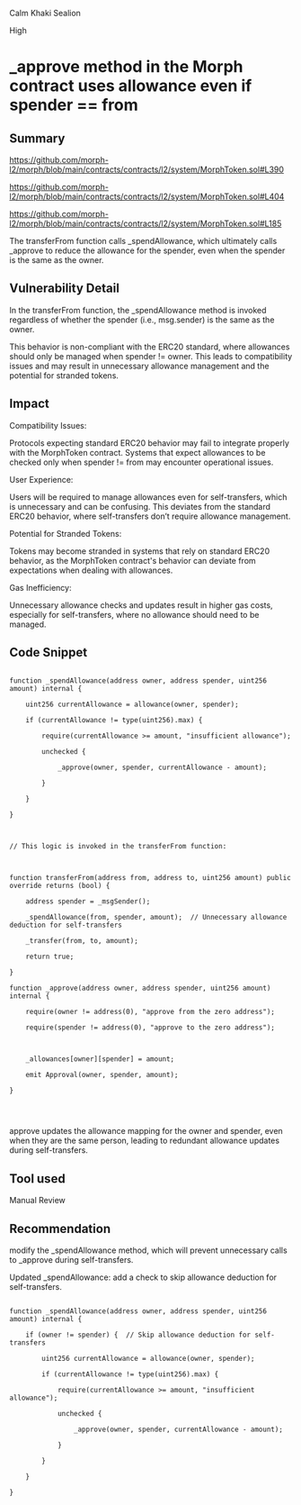 Calm Khaki Sealion

High

# _approve method in the Morph contract uses allowance even if spender == from

## Summary

https://github.com/morph-l2/morph/blob/main/contracts/contracts/l2/system/MorphToken.sol#L390


https://github.com/morph-l2/morph/blob/main/contracts/contracts/l2/system/MorphToken.sol#L404


https://github.com/morph-l2/morph/blob/main/contracts/contracts/l2/system/MorphToken.sol#L185

The transferFrom function calls _spendAllowance, which ultimately calls _approve to reduce the allowance for the spender, even when the spender is the same as the owner.

## Vulnerability Detail

In the transferFrom function, the _spendAllowance method is invoked regardless of whether the spender (i.e., msg.sender) is the same as the owner.

This behavior is non-compliant with the ERC20 standard, where allowances should only be managed when spender !=  owner. This leads to compatibility issues and may result in unnecessary allowance management and the potential for stranded tokens.

## Impact

Compatibility Issues: 

Protocols expecting standard ERC20 behavior may fail to integrate properly with the MorphToken contract. Systems that expect allowances to be checked only when spender != from may encounter operational issues.

User Experience: 

Users will be required to manage allowances even for self-transfers, which is unnecessary and can be confusing. This deviates from the standard ERC20 behavior, where self-transfers don’t require allowance management.

Potential for Stranded Tokens: 

Tokens may become stranded in systems that rely on standard ERC20 behavior, as the MorphToken contract's behavior can deviate from expectations when dealing with allowances.

Gas Inefficiency: 

Unnecessary allowance checks and updates result in higher gas costs, especially for self-transfers, where no allowance should need to be managed.


## Code Snippet

```sol

function _spendAllowance(address owner, address spender, uint256 amount) internal {

    uint256 currentAllowance = allowance(owner, spender);

    if (currentAllowance != type(uint256).max) {

        require(currentAllowance >= amount, "insufficient allowance");

        unchecked {

            _approve(owner, spender, currentAllowance - amount);

        }

    }

}



// This logic is invoked in the transferFrom function:



function transferFrom(address from, address to, uint256 amount) public override returns (bool) {

    address spender = _msgSender();

    _spendAllowance(from, spender, amount);  // Unnecessary allowance deduction for self-transfers

    _transfer(from, to, amount);

    return true;

}

function _approve(address owner, address spender, uint256 amount) internal {

    require(owner != address(0), "approve from the zero address");

    require(spender != address(0), "approve to the zero address");



    _allowances[owner][spender] = amount;

    emit Approval(owner, spender, amount);

}




```

approve updates the allowance mapping for the owner and spender, even when they are the same person, leading to redundant allowance updates during self-transfers.

## Tool used

Manual Review

## Recommendation

modify the _spendAllowance method, which will prevent unnecessary calls to _approve during self-transfers.



Updated _spendAllowance:
 add a check to skip allowance deduction for self-transfers.




```sol

function _spendAllowance(address owner, address spender, uint256 amount) internal {

    if (owner != spender) {  // Skip allowance deduction for self-transfers

        uint256 currentAllowance = allowance(owner, spender);

        if (currentAllowance != type(uint256).max) {

            require(currentAllowance >= amount, "insufficient allowance");

            unchecked {

                _approve(owner, spender, currentAllowance - amount);

            }

        }

    }

}

```

